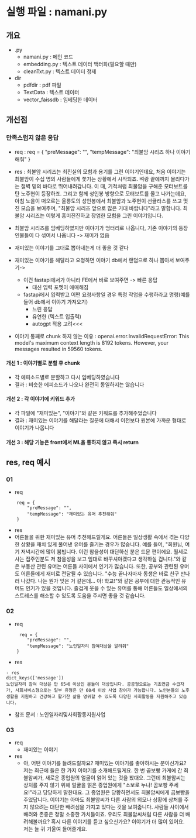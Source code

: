 # 실행 파일 : namani.py

## 개요
- .py
  - namani.py : 메인 코드
  - embedding.py : 텍스트 데이터 백터화(필요할 때만)
  - cleanTxt.py : 텍스트 데이터 정제
- dir
  - pdfdir : pdf 파일
  - TextData : 텍스트 데이터
  - vector_faissdb : 임베딩한 데이터


## 개선점
### 만족스럽지 않은 응답
- req :     req = {
        "preMessage": "",
        "tempMessage": "최불암 시리즈 하나 이야기해줘"
    }
- res : 
최불암 시리즈는 최진실의 모험과 용기를 그린 이야기인데요, 처음 이야기는 최불암이 수십 명의 사람들에게 쫓기는 상황에서 시작되죠. 벼랑 끝에까지 몰리다가는 절벽 밑의 바다로 뛰어내려갑니다. 이 때, 기적처럼 최불암을 구해준 모터보트를 탄 노주현이 등장하죠. 그리고 함께 성인봉 방향으로 모터보트를 몰고 나가는데요, 아침 노을이 떠오르는 울릉도의 성인봉에서 최불암과 노주현이 선글라스를 쓰고 멋진 모습을 보여주며, "최불암 시리즈 앞으로 많은 기대 바랍니다"라고 말합니다. 최불암 시리즈는 이렇게 흥미진진하고 장엄한 모험을 그린 이야기입니다.

- 최불암 시리즈를 임베딩하였지만 이야기가 엉터리로 나옵니다, 기존 이야기의 등장인물들이 다 섞여서 나옵니다 -> 재미가 없음
- 재미있는 이야기를 그대로 뽑아내는게 더 좋을 것 같다
- 재미있는 이야기를 해달라고 요청하면 이야기 db에서 랜덤으로 하나 뽑아서 보여주기-> 
    - 이건 fastapi에서가 아니라 FE에서 바로 보여주면 -> 빠른 응답
        - 대신 입력 포멧이 애매해짐
    - fastapi에서 입력받고 어떤 요청사항일 경우 특정 작업을 수행하라고 명령(예를 들어 db에서 이야기 가져오기)
        - 느린 응답
        - 유연한 (텍스트 입출력)
        - autogpt 적용 고려<<<
- 이야기 통째로 chunk 하지 않는 이유 : openai.error.InvalidRequestError: This model's maximum context length is 8192 tokens. However, your messages resulted in 59560 tokens.

#### 개선 1 : 이야기별로 분할 후 chunk
- 각 에피소드별로 분할하고 다시 임베딩하였습니다
- 결과 : 비슷한 에피소드가 나오나 완전히 동일하지는 않습니다

#### 개선 2 : 각 이야기에 키워드 추가
- 각 파일에 "재미있는", "이야기"와 같은 키워드를 추가해주었습니다
- 결과 : 재미있는 이야기를 해달라는 질문에 대해서 이전보다 원본에 가까운 형태로 이야기가 나옵니다

#### 개선 3 : 해당 기능은 front에서 ML을 통하지 않고 즉시 return

## res, req 예시
### 01  
- req
```
    req = {
        "preMessage": "",
        "tempMessage": "재미있는 유머 추천해줘"
    }
```
- res
- 어른들을 위한 재미있는 유머 추천해드릴게요. 어른들은 일상생활 속에서 겪는 다양한 상황을 재치 있게 풀어낸 유머를 즐기는 경우가 많습니다. 예를 들어, "회원님, 여기 저녁시간에 많이 붐빕니다. 이런 참을성이 대단하신 분은 드문 편이에요. 월세로 사는 집주인분도 저 참을성을 보고 임대로 바꾸셔야겠다고 생각하실 겁니다."와 같은 부동산 관련 유머는 어른들 사이에서 인기가 많습니다. 또한, 공부와 관련된 유머도 어른들에게 재미로 전달될 수 있습니다. "수능 끝나자마자 동생은 바로 친구 만나러 나갔다. 나는 뭔가 잊은 거 같은데... 아! 학교!"와 같은 공부에 대한 관능적인 유머도 인기가 있을 것입니다. 즐겁게 웃을 수 있는 유머를 통해 어른들도 일상에서의 스트레스를 해소할 수 있도록 도움을 주시면 좋을 것 같습니다.

### 02 
- req
```
     req = {
        "preMessage": "",
        "tempMessage": "노인일자리 참여대상을 알려줘"
    }
```
- res
```
- res 
dict_keys(['message'])
노인일자리 참여 대상은 만 65세 이상인 분들이 대상입니다. 공공형으로는 기초연금 수급자가, 사회서비스형으로는 일부 유형은 만 60세 이상 사업 참여가 가능합니다. 노인분들의 노후생활을 지원하고 건강하고 활기찬 삶을 영위할 수 있도록 다양한 사회활동을 지원해주고 있습니다.
```
- 참조 문서 : 노인일자리및사회활동지원사업

### 03 
- req
  - 재미있는 이야기
- res 
  - 아, 어떤 이야기를 들려드릴까요? 재미있는 이야기를 좋아하시는 분이신가요? 저는 최근에 들은 한 가지 이야기를 소개해드릴게요.
    한 번 곰보빵 가게에 간 최불암씨가, 새로운 종업원의 얼굴이 얽어 있는 것을 봤대요. 그런데 최불암씨는 상처를 주지 않기 위해 얼굴을 얽은 종업원에게 "소보로 누나! 곰보빵 주세요!"라고 당당하게 말한대요. 그 종업원은 당황하면서도 최불암씨에게 곰보빵을 주었답니다.
    이야기는 아마도 최불암씨가 다른 사람의 외모나 상황에 상처를 주지 않으려는 대단한 배려심을 가지고 있다는 것을 보여줍니다. 사람들 사이에서 배려와 존중은 정말 소중한 가치들이죠. 우리도 최불암씨처럼 다른 사람을 더 배려해볼까요?
    혹시 다른 이야기를 듣고 싶으신가요? 이야기가 더 많이 있어요. 저는 늘 귀 기울여 들어줄게요.
